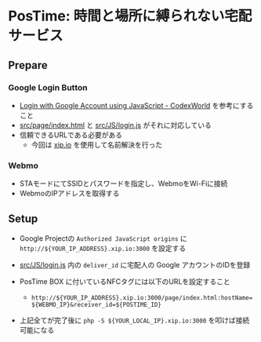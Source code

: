 # PosTime: 時間と場所に縛られない宅配サービス

## Prepare

### Google Login Button

- [Login with Google Account using JavaScript - CodexWorld](http://www.codexworld.com/login-with-google-account-using-javascript/) を参考にすること
- [src/page/index.html](src/page/index.html) と [src/JS/login.js](src/JS/login.js) がそれに対応している
- 信頼できるURLである必要がある
  - 今回は [xip.io](http://xip.io) を使用して名前解決を行った


### Webmo

- STAモードにてSSIDとパスワードを指定し、WebmoをWi-Fiに接続
- WebmoのIPアドレスを取得する


## Setup

- Google Projectの `Authorized JavaScript origins` に `http://${YOUR_IP_ADDRESS}.xip.io:3000` を設定する
- [src/JS/login.js](src/JS/login.js) 内の `deliver_id` に宅配人の Google アカウントのIDを登録
- PosTime BOX に付いているNFCタグには以下のURLを設定すること
  - `http://${YOUR_IP_ADDRESS}.xip.io:3000/page/index.html:hostName=${WEBMO_IP}&receiver_id=${POSTIME_ID}`

- 上記全てが完了後に `php -S ${YOUR_LOCAL_IP}.xip.io:3000` を叩けば接続可能になる
